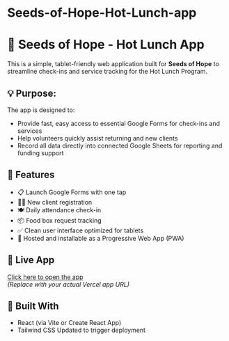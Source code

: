 # Seeds-of-Hope-Hot-Lunch-app
# 🌱 Seeds of Hope - Hot Lunch App

This is a simple, tablet-friendly web application built for **Seeds of Hope** to streamline check-ins and service tracking for the Hot Lunch Program.

## 💡 Purpose:

The app is designed to:
- Provide fast, easy access to essential Google Forms for check-ins and services
- Help volunteers quickly assist returning and new clients
- Record all data directly into connected Google Sheets for reporting and funding support

## 🧩 Features

- 📋 Launch Google Forms with one tap
- 🧍‍♂️ New client registration
- 🍽️ Daily attendance check-in
- 📦 Food box request tracking
- ✅ Clean user interface optimized for tablets
- 🚀 Hosted and installable as a Progressive Web App (PWA)

## 🔗 Live App

[Click here to open the app](https://your-vercel-link.vercel.app)  
*(Replace with your actual Vercel app URL)*

## 🔧 Built With

- React (via Vite or Create React App)
- Tailwind CSS
Updated to trigger deployment
